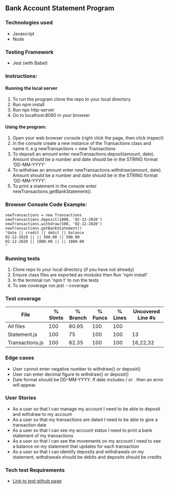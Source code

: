 ## Bank Account Statement Program

### Technologies used
- Javascript
- Node

### Testing Framework
- Jest (with Babel)

### Instructions:
#### Running the local server
1. To run the program clone the repo to your local directory
2. Run npm install
3. Run npx http-server
4. Go to localhost:8080 in your browser

#### Using the program:
1. Open your web browser console (right click the page, then click inspect)
2. In the console create a new instance of the Transactions class and name it.  e.g newTransactions = new Transactions
3. To deposit an amount enter newTransactions.deposit(amount, date).  Amount should be a number and date should be in the STRING format 'DD-MM-YYYY'
4. To withdraw an amount enter newTransactions.withdraw(amount, date).  Amount should be a number and date should be in the STRING format 'DD-MM-YYYY'.
5. To print a statement in the console enter newTransactions.getBankStatement().  

### Browser Console Code Example:
```
newTransactions = new Transactions
newTransactions.deposit(1000, '02-12-2020')
newTransactions.withdraw(500, '02-12-2020')
newTransactions.getBankStatement()
"date || credit || debit || balance
02-12-2020 || || 500.00 || 500.00
02-12-2020 || 1000.00 || || 1000.00
"
```

### Running tests
1. Clone repo to your local directory (if you have not already)
2. Ensure class files are exported as modules then Run 'npm install'
3. In the terminal run 'npm t' to run the tests
4. To see coverage run jest --coverage

### Test coverage

File             | % Stmts | % Branch | % Funcs | % Lines | Uncovered Line #s
-----------------|---------|----------|---------|---------|-------------------
All files        |     100 |    80.95 |     100 |     100 |                   
 Statement.js    |     100 |       75 |     100 |     100 | 13                
 Transactions.js |     100 |    82.35 |     100 |     100 | 16,22,32          


### Edge cases
- User cannot enter negative number to withdraw() or deposit()
- User can enter decimal figure to withdraw() or deposit()
- Date format should be DD-MM-YYYY.  If date includes / or . then an error will appear.  

### User Stories
- As a user so that I can manage my account I need to be able to deposit and withdraw to my account
- As a user so that my transactions are dated I need to be able to give a transaction date
- As a user so that I can see my account status I need to print a bank statement of my transactions
- As a user so that I can see the movements on my account I need to see a balance on my statement that updates for each transaction
- As a user so that I can identify deposits and withdrawals on my statement, withdrawals should be debits and deposits should be credits

### Tech test Requirements
- [Link to test github page](https://github.com/makersacademy/course/blob/master/individual_challenges/bank_tech_test.md)
